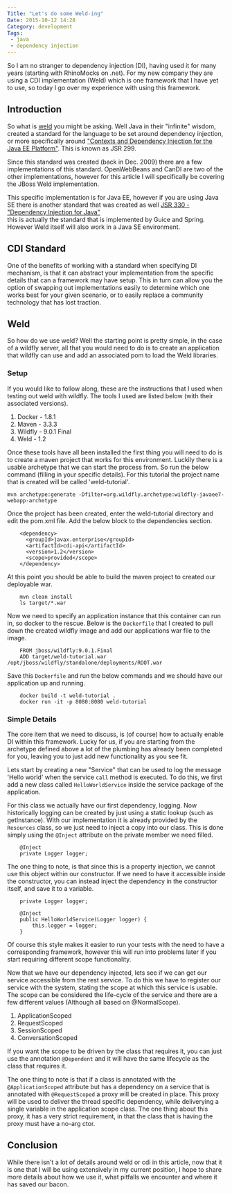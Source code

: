 ```yaml
---
Title: "Let's do some Weld-ing"
Date: 2015-10-12 14:28
Category: development
Tags:
 - java
 - dependency injection
---
```


So I am no stranger to dependency injection (DI), having used it for many years (starting with 
RhinoMocks on .net).  For my new company they are using a CDI implementation (Weld) which is one
framework that I have yet to use, so today I go over my experience with using this framework.  

<!-- more -->

## Introduction

So what is [weld](http://weld.cdi-spec.org/) you might be asking.  Well Java in their "infinite"
wisdom, created a standard for the language to be set around dependency injection, or more 
specifically around ["Contexts and Dependency Injection for the Java EE Platform"](https://www.jcp.org/en/jsr/detail?id=299). 
This is known as JSR 299.     

Since this standard was created (back in Dec. 2009) there are a few implementations of this 
standard.  OpenWebBeans and CanDI are two of the other implementations, however for this article 
I will specifically be covering the JBoss Weld implementation.     

This specific implementation is for Java EE, however if you are using Java SE there is another 
standard that was created as well [JSR 330 - "Dependency Injection for Java"](https://jcp.org/en/jsr/detail?id=330)    
this is actually the standard that is implemented by Guice and Spring.  However Weld itself will
also work in a Java SE environment.     

## CDI Standard

One of the benefits of working with a standard when specifying DI mechanism, is that it can 
abstract your implementation from the specific details that can a framework may have setup. This
in turn can allow you the option of swapping out implementations easily to determine which one
works best for your given scenario, or to easily replace a community technology that has lost
traction.     

## Weld

So how do we use weld?  Well the starting point is pretty simple, in the case of a wildfly 
server, all that you would need to do is to create an application that wildfly can use and 
add an associated pom to load the Weld libraries.  

### Setup

If you would like to follow along, these are the instructions that I used when testing out weld
with wildfly.  The tools I used are listed below (with their associated versions).  

1. Docker - 1.8.1
2. Maven - 3.3.3
3. Wildfly - 9.0.1 Final
4. Weld - 1.2

Once these tools have all been installed the first thing you will need to do is to create
a maven project that works for this environment.  Luckily there is a usable archetype that we
can start the process from.  So run the below command (filling in your specific details).  For 
this tutorial the project name that is created will be called 'weld-tutorial'.    

    mvn archetype:generate -Dfilter=org.wildfly.archetype:wildfly-javaee7-webapp-archetype    

Once the project has been created, enter the weld-tutorial directory and edit the pom.xml file. Add
the below block to the dependencies section.  

        <dependency>
          <groupId>javax.enterprise</groupId>
          <artifactId>cdi-api</artifactId>
          <version>1.2</version>
          <scope>provided</scope>
        </dependency>

At this point you should be able to build the maven project to created our deployable war. 

        mvn clean install
        ls target/*.war

Now we need to specify an application instance that this container can run in, so docker
to the rescue.  Below is the `Dockerfile` that I created to pull down the created wildfly image
and add our applications war file to the image.   

        FROM jboss/wildfly:9.0.1.Final
        ADD target/weld-tutorial.war /opt/jboss/wildfly/standalone/deployments/ROOT.war

Save this `Dockerfile` and run the below commands and we should have our application up
and running.    

        docker build -t weld-tutorial .
        docker run -it -p 8080:8080 weld-tutorial  

### Simple Details

The core item that we need to discuss, is (of course) how to actually enable DI within this 
framework.  Lucky for us, if you are starting from the archetype defined above a lot of the 
plumbing has already been completed for you, leaving you to just add new functionality as
you see fit.     

Lets start by creating a new "Service" that can be used to log the message 'Hello world' when
the service `call` method is executed.  To do this, we first add a new class called 
`HelloWorldService` inside the service package of the application.   

For this class we actually have our first dependency, logging.  Now historically logging can
be created by just using a static lookup (such as getInstance).  With our implementation it is
already provided by the `Resources` class, so we just need to inject a copy into our class. This 
is done simply using the `@Inject` attribute on the private member we need filled.  

        @Inject
        private Logger logger;

The one thing to note, is that since this is a property injection, we cannot use this object
within our constructor.  If we need to have it accessible inside the constructor, you can 
instead inject the dependency in the constructor itself, and save it to a variable.   

        private Logger logger;
           
        @Inject
        public HelloWorldService(Logger logger) {
            this.logger = logger;
        }

Of course this style makes it easier to run your tests with the need to have a corresponding 
framework, however this will run into problems later if you start requiring different scope 
functionality.    

Now that we have our dependency injected, lets see if we can get our service accessible from 
the rest service.  To do this we have to register our service with the system, stating the 
scope at which this service is usable.  The scope can be considered the life-cycle of the service
and there are a few different values (Although all based on @NormalScope).   

1. ApplicationScoped
2. RequestScoped
3. SessionScoped
4. ConversationScoped

If you want the scope to be driven by the class that requires it, you can just use the 
annotation `@Dependent` and it will have the same lifecycle as the class that requires it.    

The one thing to note is that if a class is annotated with the `@ApplicationScoped` attribute
but has a dependency on a service that is annotated with `@RequestScoped` a proxy will be created
in place.  This proxy will be used to deliver the thread specific dependency, while deliverying 
a single variable in the application scope class.  The one thing about this proxy, it has a 
very strict requirement, in that the class that is having the proxy must have a no-arg ctor.   

## Conclusion

While there isn't a lot of details around weld or cdi in this article, now that it is one
that I will be using extensively in my current position, I hope to share more details about
how we use it, what pitfalls we encounter and where it has saved our bacon.   



